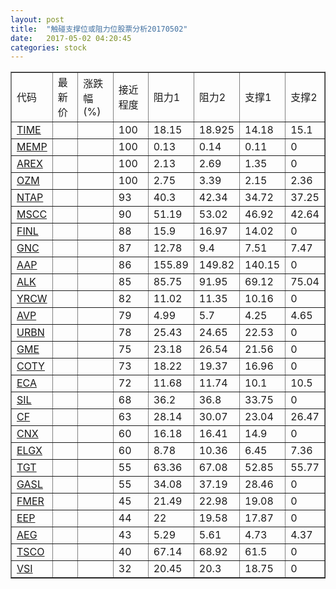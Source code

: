 ```yaml
---
layout: post
title:  "触碰支撑位或阻力位股票分析20170502"
date:   2017-05-02 04:20:45
categories: stock
---
```

<script type="text/javascript">
var stockList = []
stockList.push('gb_time');
stockList.push('gb_memp');
stockList.push('gb_arex');
stockList.push('gb_ozm');
stockList.push('gb_ntap');
stockList.push('gb_mscc');
stockList.push('gb_finl');
stockList.push('gb_gnc');
stockList.push('gb_aap');
stockList.push('gb_alk');
stockList.push('gb_yrcw');
stockList.push('gb_avp');
stockList.push('gb_urbn');
stockList.push('gb_gme');
stockList.push('gb_coty');
stockList.push('gb_eca');
stockList.push('gb_sil');
stockList.push('gb_cf');
stockList.push('gb_cnx');
stockList.push('gb_elgx');
stockList.push('gb_tgt');
stockList.push('gb_gasl');
stockList.push('gb_fmer');
stockList.push('gb_eep');
stockList.push('gb_aeg');
stockList.push('gb_tsco');
stockList.push('gb_vsi');
</script>
<table border="1">
 <tr>
 <td>代码</td>
 <td>最新价</td>
 <td>涨跌幅(%)</td>
 <td>接近程度</td>
 <td>阻力1</td>
 <td>阻力2</td>
 <td>支撑1</td>
 <td>支撑2</td>
</tr>
  <tr id="time" class="green">
  <td><a href="http://stock.finance.sina.com.cn/usstock/quotes/TIME.html" target="_blank">TIME</a></td><td></td><td></td><td>100</td><td>18.15</td><td>18.925</td><td>14.18</td><td>15.1</td></tr>
  <tr id="memp" class="green">
  <td><a href="http://stock.finance.sina.com.cn/usstock/quotes/MEMP.html" target="_blank">MEMP</a></td><td></td><td></td><td>100</td><td>0.13</td><td>0.14</td><td>0.11</td><td>0</td></tr>
  <tr id="arex" class="red">
  <td><a href="http://stock.finance.sina.com.cn/usstock/quotes/AREX.html" target="_blank">AREX</a></td><td></td><td></td><td>100</td><td>2.13</td><td>2.69</td><td>1.35</td><td>0</td></tr>
  <tr id="ozm" class="green">
  <td><a href="http://stock.finance.sina.com.cn/usstock/quotes/OZM.html" target="_blank">OZM</a></td><td></td><td></td><td>100</td><td>2.75</td><td>3.39</td><td>2.15</td><td>2.36</td></tr>
  <tr id="ntap" class="red">
  <td><a href="http://stock.finance.sina.com.cn/usstock/quotes/NTAP.html" target="_blank">NTAP</a></td><td></td><td></td><td>93</td><td>40.3</td><td>42.34</td><td>34.72</td><td>37.25</td></tr>
  <tr id="mscc" class="green">
  <td><a href="http://stock.finance.sina.com.cn/usstock/quotes/MSCC.html" target="_blank">MSCC</a></td><td></td><td></td><td>90</td><td>51.19</td><td>53.02</td><td>46.92</td><td>42.64</td></tr>
  <tr id="finl" class="red">
  <td><a href="http://stock.finance.sina.com.cn/usstock/quotes/FINL.html" target="_blank">FINL</a></td><td></td><td></td><td>88</td><td>15.9</td><td>16.97</td><td>14.02</td><td>0</td></tr>
  <tr id="gnc" class="green">
  <td><a href="http://stock.finance.sina.com.cn/usstock/quotes/GNC.html" target="_blank">GNC</a></td><td></td><td></td><td>87</td><td>12.78</td><td>9.4</td><td>7.51</td><td>7.47</td></tr>
  <tr id="aap" class="green">
  <td><a href="http://stock.finance.sina.com.cn/usstock/quotes/AAP.html" target="_blank">AAP</a></td><td></td><td></td><td>86</td><td>155.89</td><td>149.82</td><td>140.15</td><td>0</td></tr>
  <tr id="alk" class="red">
  <td><a href="http://stock.finance.sina.com.cn/usstock/quotes/ALK.html" target="_blank">ALK</a></td><td></td><td></td><td>85</td><td>85.75</td><td>91.95</td><td>69.12</td><td>75.04</td></tr>
  <tr id="yrcw" class="red">
  <td><a href="http://stock.finance.sina.com.cn/usstock/quotes/YRCW.html" target="_blank">YRCW</a></td><td></td><td></td><td>82</td><td>11.02</td><td>11.35</td><td>10.16</td><td>0</td></tr>
  <tr id="avp" class="green">
  <td><a href="http://stock.finance.sina.com.cn/usstock/quotes/AVP.html" target="_blank">AVP</a></td><td></td><td></td><td>79</td><td>4.99</td><td>5.7</td><td>4.25</td><td>4.65</td></tr>
  <tr id="urbn" class="green">
  <td><a href="http://stock.finance.sina.com.cn/usstock/quotes/URBN.html" target="_blank">URBN</a></td><td></td><td></td><td>78</td><td>25.43</td><td>24.65</td><td>22.53</td><td>0</td></tr>
  <tr id="gme" class="red">
  <td><a href="http://stock.finance.sina.com.cn/usstock/quotes/GME.html" target="_blank">GME</a></td><td></td><td></td><td>75</td><td>23.18</td><td>26.54</td><td>21.56</td><td>0</td></tr>
  <tr id="coty" class="red">
  <td><a href="http://stock.finance.sina.com.cn/usstock/quotes/COTY.html" target="_blank">COTY</a></td><td></td><td></td><td>73</td><td>18.22</td><td>19.37</td><td>16.96</td><td>0</td></tr>
  <tr id="eca" class="green">
  <td><a href="http://stock.finance.sina.com.cn/usstock/quotes/ECA.html" target="_blank">ECA</a></td><td></td><td></td><td>72</td><td>11.68</td><td>11.74</td><td>10.1</td><td>10.5</td></tr>
  <tr id="sil" class="green">
  <td><a href="http://stock.finance.sina.com.cn/usstock/quotes/SIL.html" target="_blank">SIL</a></td><td></td><td></td><td>68</td><td>36.2</td><td>36.8</td><td>33.75</td><td>0</td></tr>
  <tr id="cf" class="green">
  <td><a href="http://stock.finance.sina.com.cn/usstock/quotes/CF.html" target="_blank">CF</a></td><td></td><td></td><td>63</td><td>28.14</td><td>30.07</td><td>23.04</td><td>26.47</td></tr>
  <tr id="cnx" class="green">
  <td><a href="http://stock.finance.sina.com.cn/usstock/quotes/CNX.html" target="_blank">CNX</a></td><td></td><td></td><td>60</td><td>16.18</td><td>16.41</td><td>14.9</td><td>0</td></tr>
  <tr id="elgx" class="green">
  <td><a href="http://stock.finance.sina.com.cn/usstock/quotes/ELGX.html" target="_blank">ELGX</a></td><td></td><td></td><td>60</td><td>8.78</td><td>10.36</td><td>6.45</td><td>7.36</td></tr>
  <tr id="tgt" class="green">
  <td><a href="http://stock.finance.sina.com.cn/usstock/quotes/TGT.html" target="_blank">TGT</a></td><td></td><td></td><td>55</td><td>63.36</td><td>67.08</td><td>52.85</td><td>55.77</td></tr>
  <tr id="gasl" class="green">
  <td><a href="http://stock.finance.sina.com.cn/usstock/quotes/GASL.html" target="_blank">GASL</a></td><td></td><td></td><td>55</td><td>34.08</td><td>37.19</td><td>28.46</td><td>0</td></tr>
  <tr id="fmer" class="green">
  <td><a href="http://stock.finance.sina.com.cn/usstock/quotes/FMER.html" target="_blank">FMER</a></td><td></td><td></td><td>45</td><td>21.49</td><td>22.98</td><td>19.08</td><td>0</td></tr>
  <tr id="eep" class="red">
  <td><a href="http://stock.finance.sina.com.cn/usstock/quotes/EEP.html" target="_blank">EEP</a></td><td></td><td></td><td>44</td><td>22</td><td>19.58</td><td>17.87</td><td>0</td></tr>
  <tr id="aeg" class="red">
  <td><a href="http://stock.finance.sina.com.cn/usstock/quotes/AEG.html" target="_blank">AEG</a></td><td></td><td></td><td>43</td><td>5.29</td><td>5.61</td><td>4.73</td><td>4.37</td></tr>
  <tr id="tsco" class="green">
  <td><a href="http://stock.finance.sina.com.cn/usstock/quotes/TSCO.html" target="_blank">TSCO</a></td><td></td><td></td><td>40</td><td>67.14</td><td>68.92</td><td>61.5</td><td>0</td></tr>
  <tr id="vsi" class="green">
  <td><a href="http://stock.finance.sina.com.cn/usstock/quotes/VSI.html" target="_blank">VSI</a></td><td></td><td></td><td>32</td><td>20.45</td><td>20.3</td><td>18.75</td><td>0</td></tr>
</table>
